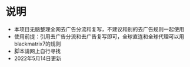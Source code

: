 # 说明
- 本项目无脑整理全网去广告分流和复写，不建议和别的去广告规则一起使用
- 使用前提：引用去广告分流和去广告复写即可，全球直连和全球代理可以用blackmatrix7的规则
- 脚本请网上自行寻找
- 2022年5月14日更新
